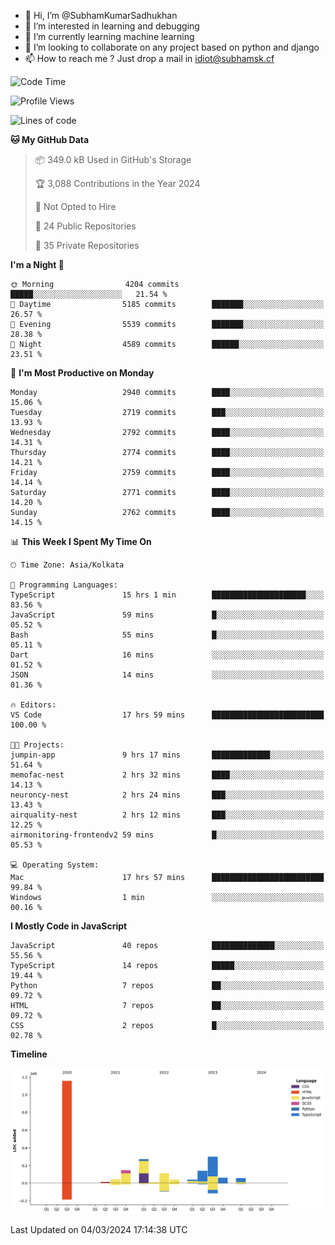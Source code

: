 - 👋 Hi, I’m @SubhamKumarSadhukhan
- 👀 I’m interested in learning and debugging
- 🌱 I’m currently learning machine learning
- 💞️ I’m looking to collaborate on any project based on python and django
- 📫 How to reach me ?
      Just drop a mail in idiot@subhamsk.cf

<!---
SubhamKumarSadhukhan/SubhamKumarSadhukhan is a ✨ special ✨ repository because its `README.md` (this file) appears on your GitHub profile.
You can click the Preview link to take a look at your changes.
--->


<!--START_SECTION:waka-->
![Code Time](http://img.shields.io/badge/Code%20Time-1%2C979%20hrs%2052%20mins-blue)

![Profile Views](http://img.shields.io/badge/Profile%20Views-29-blue)

![Lines of code](https://img.shields.io/badge/From%20Hello%20World%20I%27ve%20Written-2.4%20million%20lines%20of%20code-blue)

**🐱 My GitHub Data** 

> 📦 349.0 kB Used in GitHub's Storage 
 > 
> 🏆 3,088 Contributions in the Year 2024
 > 
> 🚫 Not Opted to Hire
 > 
> 📜 24 Public Repositories 
 > 
> 🔑 35 Private Repositories 
 > 
**I'm a Night 🦉** 

```text
🌞 Morning                4204 commits        █████░░░░░░░░░░░░░░░░░░░░   21.54 % 
🌆 Daytime                5185 commits        ███████░░░░░░░░░░░░░░░░░░   26.57 % 
🌃 Evening                5539 commits        ███████░░░░░░░░░░░░░░░░░░   28.38 % 
🌙 Night                  4589 commits        ██████░░░░░░░░░░░░░░░░░░░   23.51 % 
```
📅 **I'm Most Productive on Monday** 

```text
Monday                   2940 commits        ████░░░░░░░░░░░░░░░░░░░░░   15.06 % 
Tuesday                  2719 commits        ███░░░░░░░░░░░░░░░░░░░░░░   13.93 % 
Wednesday                2792 commits        ████░░░░░░░░░░░░░░░░░░░░░   14.31 % 
Thursday                 2774 commits        ████░░░░░░░░░░░░░░░░░░░░░   14.21 % 
Friday                   2759 commits        ████░░░░░░░░░░░░░░░░░░░░░   14.14 % 
Saturday                 2771 commits        ████░░░░░░░░░░░░░░░░░░░░░   14.20 % 
Sunday                   2762 commits        ████░░░░░░░░░░░░░░░░░░░░░   14.15 % 
```


📊 **This Week I Spent My Time On** 

```text
🕑︎ Time Zone: Asia/Kolkata

💬 Programming Languages: 
TypeScript               15 hrs 1 min        █████████████████████░░░░   83.56 % 
JavaScript               59 mins             █░░░░░░░░░░░░░░░░░░░░░░░░   05.52 % 
Bash                     55 mins             █░░░░░░░░░░░░░░░░░░░░░░░░   05.11 % 
Dart                     16 mins             ░░░░░░░░░░░░░░░░░░░░░░░░░   01.52 % 
JSON                     14 mins             ░░░░░░░░░░░░░░░░░░░░░░░░░   01.36 % 

🔥 Editors: 
VS Code                  17 hrs 59 mins      █████████████████████████   100.00 % 

🐱‍💻 Projects: 
jumpin-app               9 hrs 17 mins       █████████████░░░░░░░░░░░░   51.64 % 
memofac-nest             2 hrs 32 mins       ████░░░░░░░░░░░░░░░░░░░░░   14.13 % 
neuroncy-nest            2 hrs 24 mins       ███░░░░░░░░░░░░░░░░░░░░░░   13.43 % 
airquality-nest          2 hrs 12 mins       ███░░░░░░░░░░░░░░░░░░░░░░   12.25 % 
airmonitoring-frontendv2 59 mins             █░░░░░░░░░░░░░░░░░░░░░░░░   05.53 % 

💻 Operating System: 
Mac                      17 hrs 57 mins      █████████████████████████   99.84 % 
Windows                  1 min               ░░░░░░░░░░░░░░░░░░░░░░░░░   00.16 % 
```

**I Mostly Code in JavaScript** 

```text
JavaScript               40 repos            ██████████████░░░░░░░░░░░   55.56 % 
TypeScript               14 repos            █████░░░░░░░░░░░░░░░░░░░░   19.44 % 
Python                   7 repos             ██░░░░░░░░░░░░░░░░░░░░░░░   09.72 % 
HTML                     7 repos             ██░░░░░░░░░░░░░░░░░░░░░░░   09.72 % 
CSS                      2 repos             █░░░░░░░░░░░░░░░░░░░░░░░░   02.78 % 
```



**Timeline**

![Lines of Code chart](https://raw.githubusercontent.com/SubhamKumarSadhukhan/SubhamKumarSadhukhan/main/assets/bar_graph.png)


 Last Updated on 04/03/2024 17:14:38 UTC
<!--END_SECTION:waka-->
